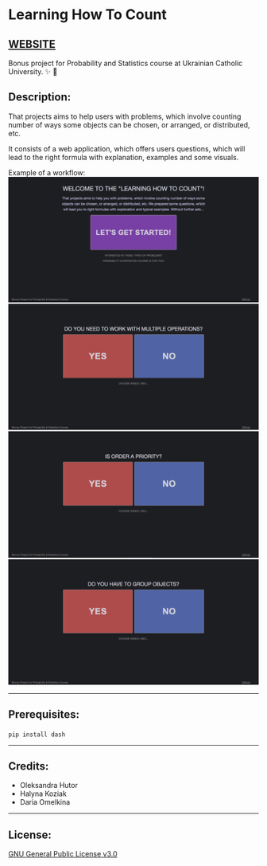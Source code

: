 # Learning How To Count
[WEBSITE](http://learninghowtocount.pythonanywhere.com)
---

Bonus project for Probability and Statistics course at Ukrainian Catholic University. :sparkles: :game_die:
 


## Description:
That projects aims to help users with problems, which involve counting number of ways some objects can be chosen, 
or arranged, or distributed, etc. 

It consists of a web application, which offers users questions, which will lead to the right formula
with explanation, examples and some visuals.

Example of a workflow:
![](https://github.com/dariaomelkina/learning_how_to_count/blob/master/media/screen1.png)
![](https://github.com/dariaomelkina/learning_how_to_count/blob/master/media/screen2.png)
![](https://github.com/dariaomelkina/learning_how_to_count/blob/master/media/screen3.png)
![](https://github.com/dariaomelkina/learning_how_to_count/blob/master/media/screen4.png)

---

## Prerequisites:
```pip install dash```

---

## Credits:
* Oleksandra Hutor
* Halyna Koziak
* Daria Omelkina

---

## License:
[GNU General Public License v3.0](https://github.com/dariaomelkina/learning_how_to_count/blob/master/LICENSE)
